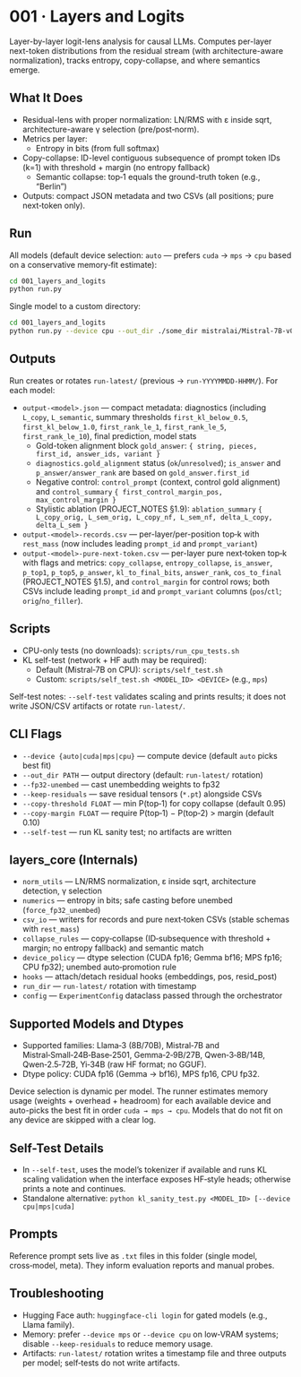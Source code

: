 # 001 · Layers and Logits

Layer-by-layer logit-lens analysis for causal LLMs. Computes per-layer next-token distributions from the residual stream (with architecture-aware normalization), tracks entropy, copy-collapse, and where semantics emerge.

## What It Does

- Residual-lens with proper normalization: LN/RMS with ε inside sqrt, architecture-aware γ selection (pre/post‑norm).
- Metrics per layer:
  - Entropy in bits (from full softmax)
- Copy-collapse: ID-level contiguous subsequence of prompt token IDs (k=1) with threshold + margin (no entropy fallback)
  - Semantic collapse: top‑1 equals the ground-truth token (e.g., “Berlin”)
- Outputs: compact JSON metadata and two CSVs (all positions; pure next‑token only).

## Run

All models (default device selection: `auto` — prefers `cuda` → `mps` → `cpu` based on a conservative memory‑fit estimate):

```bash
cd 001_layers_and_logits
python run.py
```

Single model to a custom directory:

```bash
cd 001_layers_and_logits
python run.py --device cpu --out_dir ./some_dir mistralai/Mistral-7B-v0.1
```

## Outputs

Run creates or rotates `run-latest/` (previous → `run-YYYYMMDD-HHMM/`). For each model:

- `output-<model>.json` — compact metadata: diagnostics (including `L_copy`, `L_semantic`, summary thresholds `first_kl_below_0.5`, `first_kl_below_1.0`, `first_rank_le_1`, `first_rank_le_5`, `first_rank_le_10`), final prediction, model stats
  - Gold-token alignment block `gold_answer`: `{ string, pieces, first_id, answer_ids, variant }`
  - `diagnostics.gold_alignment` status (`ok`/`unresolved`); `is_answer` and `p_answer/answer_rank` are based on `gold_answer.first_id`
  - Negative control: `control_prompt` (context, control gold alignment) and `control_summary` `{ first_control_margin_pos, max_control_margin }`
  - Stylistic ablation (PROJECT_NOTES §1.9): `ablation_summary` `{ L_copy_orig, L_sem_orig, L_copy_nf, L_sem_nf, delta_L_copy, delta_L_sem }`
- `output-<model>-records.csv` — per-layer/per-position top‑k with `rest_mass` (now includes leading `prompt_id` and `prompt_variant`)
- `output-<model>-pure-next-token.csv` — per-layer pure next‑token top‑k with flags and metrics: `copy_collapse`, `entropy_collapse`, `is_answer`, `p_top1`, `p_top5`, `p_answer`, `kl_to_final_bits`, `answer_rank`, `cos_to_final` (PROJECT_NOTES §1.5), and `control_margin` for control rows; both CSVs include leading `prompt_id` and `prompt_variant` columns (`pos`/`ctl`; `orig`/`no_filler`).

## Scripts

- CPU-only tests (no downloads): `scripts/run_cpu_tests.sh`
- KL self-test (network + HF auth may be required):
  - Default (Mistral‑7B on CPU): `scripts/self_test.sh`
  - Custom: `scripts/self_test.sh <MODEL_ID> <DEVICE>` (e.g., `mps`)

Self-test notes: `--self-test` validates scaling and prints results; it does not write JSON/CSV artifacts or rotate `run-latest/`.

## CLI Flags

- `--device {auto|cuda|mps|cpu}` — compute device (default `auto` picks best fit)
- `--out_dir PATH` — output directory (default: `run-latest/` rotation)
- `--fp32-unembed` — cast unembedding weights to fp32
- `--keep-residuals` — save residual tensors (`*.pt`) alongside CSVs
- `--copy-threshold FLOAT` — min P(top‑1) for copy collapse (default 0.95)
- `--copy-margin FLOAT` — require P(top‑1) − P(top‑2) > margin (default 0.10)
- `--self-test` — run KL sanity test; no artifacts are written

## layers_core (Internals)

- `norm_utils` — LN/RMS normalization, ε inside sqrt, architecture detection, γ selection
- `numerics` — entropy in bits; safe casting before unembed (`force_fp32_unembed`)
- `csv_io` — writers for records and pure next‑token CSVs (stable schemas with `rest_mass`)
- `collapse_rules` — copy‑collapse (ID‑subsequence with threshold + margin; no entropy fallback) and semantic match
- `device_policy` — dtype selection (CUDA fp16; Gemma bf16; MPS fp16; CPU fp32); unembed auto‑promotion rule
- `hooks` — attach/detach residual hooks (embeddings, pos, resid_post)
- `run_dir` — `run-latest/` rotation with timestamp
- `config` — `ExperimentConfig` dataclass passed through the orchestrator

## Supported Models and Dtypes

- Supported families: Llama‑3 (8B/70B), Mistral‑7B and Mistral‑Small‑24B‑Base‑2501, Gemma‑2‑9B/27B, Qwen‑3‑8B/14B, Qwen‑2.5‑72B, Yi‑34B (raw HF format; no GGUF).
- Dtype policy: CUDA fp16 (Gemma → bf16), MPS fp16, CPU fp32.

Device selection is dynamic per model. The runner estimates memory usage (weights + overhead + headroom) for each available device and auto-picks the best fit in order `cuda → mps → cpu`. Models that do not fit on any device are skipped with a clear log.

## Self-Test Details

- In `--self-test`, uses the model’s tokenizer if available and runs KL scaling validation when the interface exposes HF‑style heads; otherwise prints a note and continues.
- Standalone alternative: `python kl_sanity_test.py <MODEL_ID> [--device cpu|mps|cuda]`

## Prompts

Reference prompt sets live as `.txt` files in this folder (single model, cross‑model, meta). They inform evaluation reports and manual probes.

## Troubleshooting

- Hugging Face auth: `huggingface-cli login` for gated models (e.g., Llama family).
- Memory: prefer `--device mps` or `--device cpu` on low‑VRAM systems; disable `--keep-residuals` to reduce memory usage.
- Artifacts: `run-latest/` rotation writes a timestamp file and three outputs per model; self‑tests do not write artifacts.
